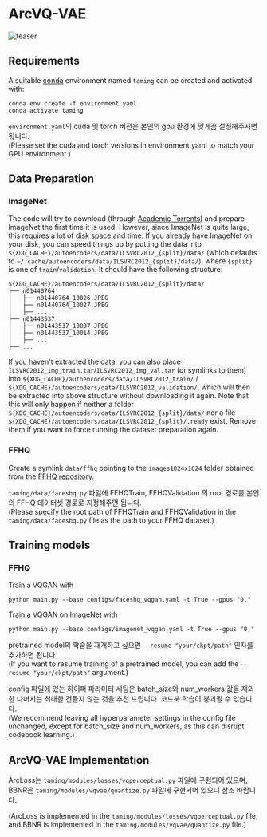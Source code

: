# ArcVQ-VAE

![teaser](assets/rec.png)

## Requirements
A suitable [conda](https://conda.io/) environment named `taming` can be created
and activated with:

```
conda env create -f environment.yaml
conda activate taming
```

`environment.yaml`의 cuda 및 torch 버전은 본인의 gpu 환경에 맞게끔 설정해주시면 됩니다.  
(Please set the cuda and torch versions in environment.yaml to match your GPU environment.)



## Data Preparation

### ImageNet
The code will try to download (through [Academic
Torrents](http://academictorrents.com/)) and prepare ImageNet the first time it
is used. However, since ImageNet is quite large, this requires a lot of disk
space and time. If you already have ImageNet on your disk, you can speed things
up by putting the data into
`${XDG_CACHE}/autoencoders/data/ILSVRC2012_{split}/data/` (which defaults to
`~/.cache/autoencoders/data/ILSVRC2012_{split}/data/`), where `{split}` is one
of `train`/`validation`. It should have the following structure:

```
${XDG_CACHE}/autoencoders/data/ILSVRC2012_{split}/data/
├── n01440764
│   ├── n01440764_10026.JPEG
│   ├── n01440764_10027.JPEG
│   ├── ...
├── n01443537
│   ├── n01443537_10007.JPEG
│   ├── n01443537_10014.JPEG
│   ├── ...
├── ...
```

If you haven't extracted the data, you can also place
`ILSVRC2012_img_train.tar`/`ILSVRC2012_img_val.tar` (or symlinks to them) into
`${XDG_CACHE}/autoencoders/data/ILSVRC2012_train/` /
`${XDG_CACHE}/autoencoders/data/ILSVRC2012_validation/`, which will then be
extracted into above structure without downloading it again.  Note that this
will only happen if neither a folder
`${XDG_CACHE}/autoencoders/data/ILSVRC2012_{split}/data/` nor a file
`${XDG_CACHE}/autoencoders/data/ILSVRC2012_{split}/.ready` exist. Remove them
if you want to force running the dataset preparation again.


### FFHQ
Create a symlink `data/ffhq` pointing to the `images1024x1024` folder obtained
from the [FFHQ repository](https://github.com/NVlabs/ffhq-dataset).

`taming/data/faceshq.py` 파일에 FFHQTrain, FFHQValidation 의 root 경로를 본인의 FFHQ 데이터셋 경로로 지정해주면 됩니다.  
(Please specify the root path of FFHQTrain and FFHQValidation in the `taming/data/faceshq.py` file as the path to your FFHQ dataset.)



## Training models

### FFHQ

Train a VQGAN with
```
python main.py --base configs/faceshq_vqgan.yaml -t True --gpus "0,"
```

Train a VQGAN on ImageNet with
```
python main.py --base configs/imagenet_vqgan.yaml -t True --gpus "0,"
```

pretrained model의 학습을 재개하고 싶으면 `--resume "your/ckpt/path"` 인자를 추가하면 됩니다.  
(If you want to resume training of a pretrained model, you can add the `--resume "your/ckpt/path"` argument.)


config 파일에 있는 하이퍼 파라미터 세팅은 batch_size와 num_workers 값을 제외한 나머지는 최대한 건들지 않는 것을 추천 드립니다. 코드북 학습이 붕괴될 수 있습니다.  
(We recommend leaving all hyperparameter settings in the config file unchanged, except for batch_size and num_workers, as this can disrupt codebook learning.)

## ArcVQ-VAE Implementation

ArcLoss는 `taming/modules/losses/vqperceptual.py` 파일에 구현되어 있으며,  
BBNR은 `taming/modules/vqvae/quantize.py` 파일에 구현되어 있으니 참조 바랍니다. 

(ArcLoss is implemented in the `taming/modules/losses/vqperceptual.py` file,  
and BBNR is implemented in the `taming/modules/vqvae/quantize.py` file.)
